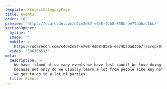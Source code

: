 ```yaml
---
template: ProjectCategoryPage
title: events.
order: '6'
preview: 'https://ucarecdn.com/c4ce2e57-e7e8-4db8-858b-ee74ba6ad3bb/'
sectionOpener:
  byline: ''
  image: ''
  mobile: >-
    https://ucarecdn.com/c4ce2e57-e7e8-4db8-858b-ee74ba6ad3bb/-/crop/973x926/427,7/-/preview/
  video: '306306513'
meta:
  description: >-
    We have filmed at so many events we have lost count! We love doing them
    because not only do we usually learn a lot from people like key note speaker
    we get to go to a lot of parties.
  title: Events
---
```

